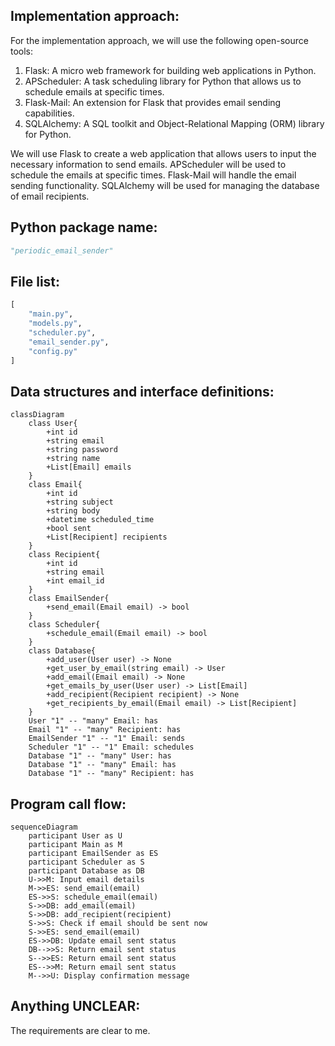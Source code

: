 ## Implementation approach:
For the implementation approach, we will use the following open-source tools:

1. Flask: A micro web framework for building web applications in Python.
2. APScheduler: A task scheduling library for Python that allows us to schedule emails at specific times.
3. Flask-Mail: An extension for Flask that provides email sending capabilities.
4. SQLAlchemy: A SQL toolkit and Object-Relational Mapping (ORM) library for Python.

We will use Flask to create a web application that allows users to input the necessary information to send emails. APScheduler will be used to schedule the emails at specific times. Flask-Mail will handle the email sending functionality. SQLAlchemy will be used for managing the database of email recipients.

## Python package name:
```python
"periodic_email_sender"
```

## File list:
```python
[
    "main.py",
    "models.py",
    "scheduler.py",
    "email_sender.py",
    "config.py"
]
```

## Data structures and interface definitions:
```mermaid
classDiagram
    class User{
        +int id
        +string email
        +string password
        +string name
        +List[Email] emails
    }
    class Email{
        +int id
        +string subject
        +string body
        +datetime scheduled_time
        +bool sent
        +List[Recipient] recipients
    }
    class Recipient{
        +int id
        +string email
        +int email_id
    }
    class EmailSender{
        +send_email(Email email) -> bool
    }
    class Scheduler{
        +schedule_email(Email email) -> bool
    }
    class Database{
        +add_user(User user) -> None
        +get_user_by_email(string email) -> User
        +add_email(Email email) -> None
        +get_emails_by_user(User user) -> List[Email]
        +add_recipient(Recipient recipient) -> None
        +get_recipients_by_email(Email email) -> List[Recipient]
    }
    User "1" -- "many" Email: has
    Email "1" -- "many" Recipient: has
    EmailSender "1" -- "1" Email: sends
    Scheduler "1" -- "1" Email: schedules
    Database "1" -- "many" User: has
    Database "1" -- "many" Email: has
    Database "1" -- "many" Recipient: has
```

## Program call flow:
```mermaid
sequenceDiagram
    participant User as U
    participant Main as M
    participant EmailSender as ES
    participant Scheduler as S
    participant Database as DB
    U->>M: Input email details
    M->>ES: send_email(email)
    ES->>S: schedule_email(email)
    S->>DB: add_email(email)
    S->>DB: add_recipient(recipient)
    S->>S: Check if email should be sent now
    S->>ES: send_email(email)
    ES->>DB: Update email sent status
    DB-->>S: Return email sent status
    S-->>ES: Return email sent status
    ES-->>M: Return email sent status
    M-->>U: Display confirmation message
```

## Anything UNCLEAR:
The requirements are clear to me.